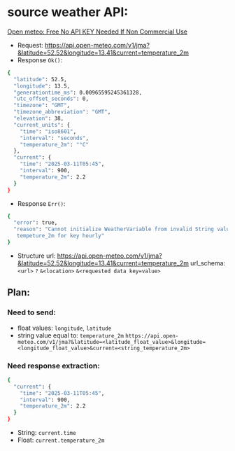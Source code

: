 # source weather API:
[Open meteo: Free No API KEY Needed If Non Commercial Use](https://open-meteo.com/en/docs/jma-api?latitude=35.6895&longitude=139.6917&current=temperature_2m)

- Request: https://api.open-meteo.com/v1/jma?&latitude=52.52&longitude=13.41&current=temperature_2m
- Response `Ok()`:
```bash
{
  "latitude": 52.5,
  "longitude": 13.5,
  "generationtime_ms": 0.00965595245361328,
  "utc_offset_seconds": 0,
  "timezone": "GMT",
  "timezone_abbreviation": "GMT",
  "elevation": 38,
  "current_units": {
    "time": "iso8601",
    "interval": "seconds",
    "temperature_2m": "°C"
  },
  "current": {
    "time": "2025-03-11T05:45",
    "interval": 900,
    "temperature_2m": 2.2
  }
}
```
- Response `Err()`:
```bash
{
  "error": true, 
  "reason": "Cannot initialize WeatherVariable from invalid String value
   tempeture_2m for key hourly" 
}
```

- Structure url:
https://api.open-meteo.com/v1/jma?&latitude=52.52&longitude=13.41&current=temperature_2m
url_schema:`<url>`			`?` 	`&<location>`		`&<requested data key=value>`

## Plan:

### Need to send:
- float values: `longitude`, `latitude`
- string value equal to: `temperature_2m`
`https://api.open-meteo.com/v1/jma?&latitude=<latitude_float_value>&longitude=<longitude_float_value>&current=<string_temperature_2m>`

### Need response extraction:
```bash
{
  "current": {
    "time": "2025-03-11T05:45",
    "interval": 900,
    "temperature_2m": 2.2
  }
}
```
- String: `current.time`
- Float: `current.temperature_2m`
